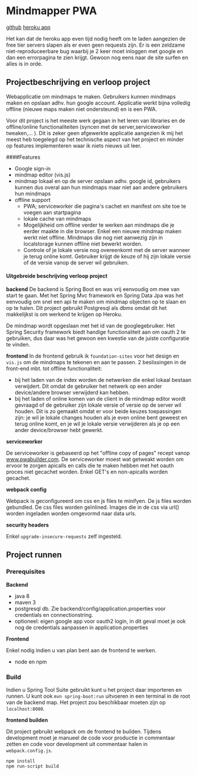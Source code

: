 # Mindmapper PWA

[github](https://github.com/BaesKevin/mindmap)
[heroku app](https://mindmapper.herokuapp.com)

Het kan dat de heroku app even tijd nodig heeft om te laden aangezien de free tier servers slapen als er even geen requests zijn.
Er is een zeldzame niet-reproduceerbare bug waarbij je 2 keer moet inloggen met google en dan een errorpagina te zien krijgt. Gewoon nog eens naar de site surfen en alles is in orde.

## Projectbeschrijving en verloop project

Webapplicatie om mindmaps te maken. Gebruikers kunnen mindmaps maken en opslaan adhv. hun google account. Applicatie werkt bijna volledig offline (nieuwe maps maken niet ondersteund) en is een PWA.

Voor dit project is het meeste werk gegaan in het leren van libraries en de offline/online functionaliteiten (syncen met de server,serviceworker tweaken,... ). Dit is zeker geen afgewerkte applicatie aangezien ik mij het meest heb toegelegd op het technische aspect van het project en minder op features implementeren waar ik niets nieuws uit leer.

####Features

* Google sign-in
* mindmap editor (vis.js)
* mindmap lokaal en op de server opslaan adhv. google id, gebruikers kunnen dus overal aan hun mindmaps maar niet aan andere gebruikers hun mindmaps
* offline support
  * PWA; serviceworker die pagina's cachet en manifest om site toe te voegen aan startpagina
  * lokale cache van mindmaps
  * Mogelijkheid om offline verder te werken aan mindmaps die je eerder maakte in die browser. Enkel een nieuwe mindmap maken werkt niet offline. Mindmaps die nog niet aanwezig zijn in localstorage kunnen offline niet bewerkt worden.
  * Controle of je lokale versie nog overeenkomt met de server wanneer je terug online komt. Gebruiker krijgt de keuze of hij zijn lokale versie of de versie vanop de server wil gebruiken.

#### Uitgebreide beschrijving verloop project
**backend**
De backend is Spring Boot en was vrij eenvoudig om mee van start te gaan. Met het Spring Mvc framework en Spring Data Jpa was het eenvoudig om snel een api te maken om mindmap objecten op te slaan en op te halen. Dit project gebruikt Postgresql als dbms omdat dit het makkelijkst is om werkend te krijgen op Heroku. 

De mindmap wordt opgeslaan met het id van de googlegebruiker. Het Spring Security framework biedt handige functionaliteit aan om oauth 2 te gebruiken, dus daar was het gewoon een kwestie van de juiste configuratie te vinden. 

**frontend**
In de frontend gebruik ik ```foundation-sites``` voor het design en ```vis.js``` om de mindmaps te tekenen en aan te passen.
2 beslissingen in de front-end mbt. tot offline functionaliteit:

* bij het laden van de index worden de netwerken die enkel lokaal bestaan verwijdert. Dit omdat de gebruiker het netwerk op een ander device/andere browser verwijderd kan hebben.
* bij het laden of online komen van de client in de mindmap editor wordt gevraagd of de gebruiker zijn lokale versie of versie op de server wil houden. Dit is zo gemaakt omdat er voor beide keuzes toepassingen zijn: je wil je lokale changes houden als je even online bent geweest en terug online komt, en je wil je lokale versie verwijderen als je op een ander device/browser hebt gewerkt.


**serviceworker**

De serviceworker is gebaseerd op het "offline copy of pages" recept vanop www.pwabuilder.com. 
De serviceworker moest wat getweakt worden om ervoor te zorgen
apicalls en calls die te maken hebben met het oauth proces niet gecachet worden. Enkel GET's en non-apicalls worden gecachet.

**webpack config**

Webpack is geconfigureerd om css en js files te minifyen. De js files worden gebundled. De css files worden geïnlined. Images die in de css via url() worden ingeladen worden omgevormd naar data urls.

**security headers**

Enkel ```upgrade-insecure-requests``` zelf ingesteld. 

## Project runnen

### Prerequisites

**Backend** 
* java 8
* maven 3
* postgresql db. Zie backend/config/application.properties voor credentials en connectionstring.
* optioneel: eigen google app voor oauth2 login, in dit geval moet je ook nog de credentials aanpassen in application.properties

**Frontend**

Enkel nodig indien u van plan bent aan de frontend te werken.

* node en npm

### Build

Indien u Spring Tool Suite gebruikt kunt u het project daar importeren en runnen.
U kunt ook ```mvn spring-boot:run``` uitvoeren in een terminal in de root van de backend map. Het project zou beschikbaar moeten zijn op ```localhost:8080```.

**frontend builden**

Dit project gebruikt webpack om de frontend te builden.
Tijdens development moet je manueel de code voor productie in commentaar zetten en code voor development uit commentaar halen in ```webpack.config.js```.

    npm install
    npm run-script build

